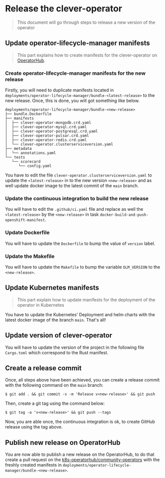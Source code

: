 # Release the clever-operator

> This document will go through steps to release a new version of the operator

## Update operator-lifecycle-manager manifests

> This part explains how to create manifests for the clever-operator on [OperatorHub](https://operatorhub.io/operator/clever-operator).

### Create operator-lifecycle-manager manifests for the new release

Firstly, you will need to duplicate manifests located in `deployments/operator-lifecycle-manager/bundle-<latest-release>` to the new release. 
Once, this is done, you will got something like below.

```
deployments/operator-lifecycle-manager/bundle-<new-release>
├── bundle.Dockerfile
├── manifests
│  ├── clever-operator-mongodb.crd.yaml
│  ├── clever-operator-mysql.crd.yaml
│  ├── clever-operator-postgresql.crd.yaml
│  ├── clever-operator-pulsar.crd.yaml
│  ├── clever-operator-redis.crd.yaml
│  └── clever-operator.clusterserviceversion.yaml
├── metadata
│  └── annotations.yaml
└── tests
   └── scorecard
      └── config.yaml
```

You have to edit the file `clever-operator.clusterserviceversion.yaml` to update the `<latest-release>` in to the new version `<new-release>` 
and as well update docker image to the latest commit of the `main` branch.

### Update the continuous integration to build the new release

You will have to edit the `.github/ci.yaml` file and replace as well the `<latest-release>` by the `<new-release>` in task 
`docker-build-and-push-openshift-manifest`.

### Update Dockerfile

You will have to update the `Dockerfile` to bump the value of `version` label. 

### Update the Makefile

You will have to update the `Makefile` to bump the variable `OLM_VERSION` to the `<new-release>`.

## Update Kubernetes manifests

> This part explain how to update manifests for the deployment of the operator in Kubernetes

You have to update the Kubernetes' Deployment and helm charts with the latest docker image of the branch `main`. That's all!

## Update version of clever-operator

You will have to update the version of the project in the following file `Cargo.toml` which correspond to the Rust manifest.

## Create a release commit

Once, all steps above have been achieved, you can create a release commit with the following command on the `main` branch:

```shell
$ git add . && git commit -s -m 'Release v<new-release>' && git push
```

Then, create a git tag using the command below:

```shell
$ git tag -a 'v<new-release>' && git push --tags
```

Now, you are able once, the continuous integration is ok, to create GitHub release using the tag above.

## Publish new release on OperatorHub

You are now able to publish a new release on the OperatorHub, to do that create a pull request 
on the [k8s-operatorhub/community-operators](https://github.com/k8s-operatorhub/community-operators/) 
with the freshly created manifests in `deployments/operator-lifecycle-manager/bundle-<new-release>`.
